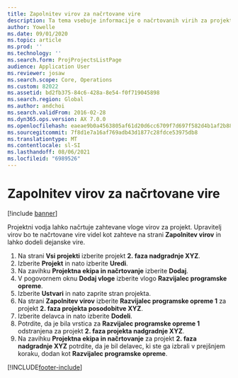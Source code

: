 ```yaml
---
title: Zapolnitev virov za načrtovane vire
description: Ta tema vsebuje informacije o načrtovanih virih za projekt.
author: Yowelle
ms.date: 09/01/2020
ms.topic: article
ms.prod: ''
ms.technology: ''
ms.search.form: ProjProjectsListPage
audience: Application User
ms.reviewer: josaw
ms.search.scope: Core, Operations
ms.custom: 82022
ms.assetid: bd2fb375-84c6-428a-8e54-f0f719045898
ms.search.region: Global
ms.author: andchoi
ms.search.validFrom: 2016-02-28
ms.dyn365.ops.version: AX 7.0.0
ms.openlocfilehash: eaeae9b0a4563805af61d20d6cc6709f7d697f582d4b1af2b883b292ac482af5
ms.sourcegitcommit: 7f8d1e7a16af769adb43d1877c28fdce53975db8
ms.translationtype: MT
ms.contentlocale: sl-SI
ms.lasthandoff: 08/06/2021
ms.locfileid: "6989526"
---
```

# <a name="resource-fulfillment-for-planned-resources"></a>Zapolnitev virov za načrtovane vire

[!include [banner](../includes/banner.md)]

Projektni vodja lahko načrtuje zahtevane vloge virov za projekt. Upravitelj virov bo te načrtovane vire videl kot zahteve na strani **Zapolnitev virov** in lahko dodeli dejanske vire.

1. Na strani **Vsi projekti** izberite projekt **2. faza nadgradnje XYZ**.
2. Izberite **Projekt** in nato izberite **Uredi**.
3. Na zavihku **Projektna ekipa in načrtovanje** izberite **Dodaj**.
4. V pogovornem oknu **Dodaj vloge** izberite vlogo **Razvijalec programske opreme**.
5. Izberite **Ustvari** in nato zaprite stran projekta.
6. Na strani **Zapolnitev virov** izberite **Razvijalec programske opreme 1** za projekt **2. faza projekta posodobitve XYZ**.
7. Izberite delavca in nato izberite **Dodeli**.
8. Potrdite, da je bila vrstica za **Razvijalec programske opreme 1** odstranjena za projekt **2. faza projekta nadgradnje XYZ**.
9. Na zavihku **Projektna ekipa in načrtovanje** za projekt **2. faza nadgradnje XYZ** potrdite, da je bil delavec, ki ste ga izbrali v prejšnjem koraku, dodan kot **Razvijalec programske opreme**.


[!INCLUDE[footer-include](../includes/footer-banner.md)]